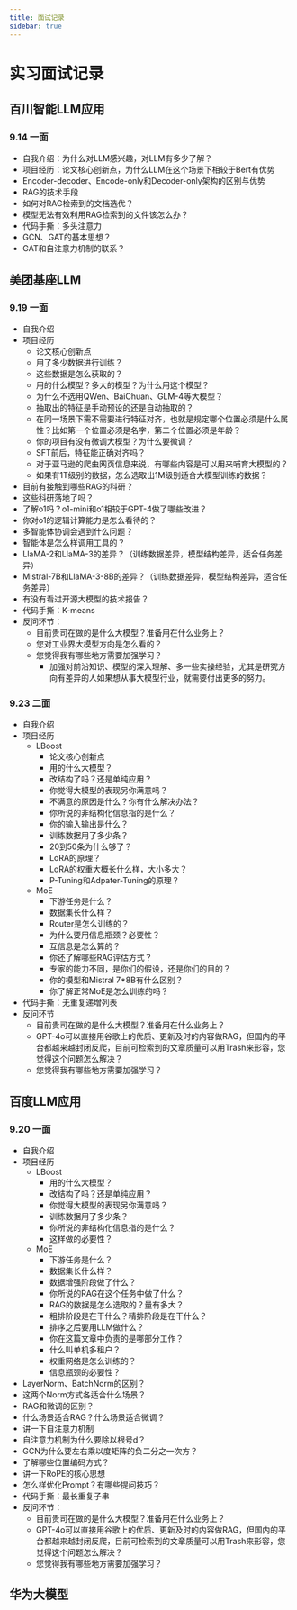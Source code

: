 ```yaml
---
title: 面试记录
sidebar: true
---
```


# 实习面试记录

<ClientOnly>
<title-pv/>
</ClientOnly>

## 百川智能LLM应用

### 9.14 一面

* 自我介绍：为什么对LLM感兴趣，对LLM有多少了解？
* 项目经历：论文核心创新点，为什么LLM在这个场景下相较于Bert有优势
* Encoder-decoder、Encode-only和Decoder-only架构的区别与优势
* RAG的技术手段
* 如何对RAG检索到的文档选优？
* 模型无法有效利用RAG检索到的文件该怎么办？
* 代码手撕：多头注意力
* GCN、GAT的基本思想？
* GAT和自注意力机制的联系？

## 美团基座LLM

### 9.19 一面

* 自我介绍
* 项目经历
    * 论文核心创新点
    * 用了多少数据进行训练？
    * 这些数据是怎么获取的？
    * 用的什么模型？多大的模型？为什么用这个模型？
    * 为什么不选用QWen、BaiChuan、GLM-4等大模型？
    * 抽取出的特征是手动预设的还是自动抽取的？
    * 在同一场景下需不需要进行特征对齐，也就是规定哪个位置必须是什么属性？比如第一个位置必须是名字，第二个位置必须是年龄？
    * 你的项目有没有微调大模型？为什么要微调？
    * SFT前后，特征能正确对齐吗？
    * 对于亚马逊的爬虫网页信息来说，有哪些内容是可以用来哺育大模型的？
    * 如果有1T级别的数据，怎么选取出1M级别适合大模型训练的数据？
* 目前有接触到哪些RAG的科研？
* 这些科研落地了吗？
* 了解o1吗？o1-mini和o1相较于GPT-4做了哪些改进？
* 你对o1的逻辑计算能力是怎么看待的？
* 多智能体协调会遇到什么问题？
* 智能体是怎么样调用工具的？
* LlaMA-2和LlaMA-3的差异？（训练数据差异，模型结构差异，适合任务差异）
* Mistral-7B和LlaMA-3-8B的差异？（训练数据差异，模型结构差异，适合任务差异）
* 有没有看过开源大模型的技术报告？
* 代码手撕：K-means
* 反问环节：
    * 目前贵司在做的是什么大模型？准备用在什么业务上？
    * 您对工业界大模型方向是怎么看的？
        <!-- * 这两年热度过大，以后会逐渐回归正常热度，看openai能不能探索出新的商业模式，从业者需要不断学习、精进自己的技能 -->
    * 您觉得我有哪些地方需要加强学习？
        * 加强对前沿知识、模型的深入理解、多一些实操经验，尤其是研究方向有差异的人如果想从事大模型行业，就需要付出更多的努力。

### 9.23 二面

* 自我介绍
* 项目经历
    * LBoost
        * 论文核心创新点
        * 用的什么大模型？
        * 改结构了吗？还是单纯应用？
        * 你觉得大模型的表现另你满意吗？
        * 不满意的原因是什么？你有什么解决办法？
        * 你所说的非结构化信息指的是什么？
        * 你的输入输出是什么？
        * 训练数据用了多少条？
        * 20到50条为什么够了？
        * LoRA的原理？
        * LoRA的权重大概长什么样，大小多大？
        * P-Tuning和Adpater-Tuning的原理？
    * MoE
        * 下游任务是什么？
        * 数据集长什么样？
        * Router是怎么训练的？
        * 为什么要用信息瓶颈？必要性？
        * 互信息是怎么算的？
        * 你还了解哪些RAG评估方式？
        * 专家的能力不同，是你们的假设，还是你们的目的？
        * 你的模型和Mistral 7*8B有什么区别？
        * 你了解正常MoE是怎么训练的吗？
* 代码手撕：无重复递增列表
* 反问环节     
    * 目前贵司在做的是什么大模型？准备用在什么业务上？
    * GPT-4o可以直接用谷歌上的优质、更新及时的内容做RAG，但国内的平台都越来越封闭反爬，目前可检索到的文章质量可以用Trash来形容，您觉得这个问题怎么解决？
    * 您觉得我有哪些地方需要加强学习？

## 百度LLM应用
### 9.20 一面

* 自我介绍
* 项目经历
    * LBoost
        * 用的什么大模型？
        * 改结构了吗？还是单纯应用？
        * 你觉得大模型的表现另你满意吗？
        * 训练数据用了多少条？
        * 你所说的非结构化信息指的是什么？
        * 这样做的必要性？
    * MoE
        * 下游任务是什么？
        * 数据集长什么样？
        * 数据增强阶段做了什么？
        * 你所说的RAG在这个任务中做了什么？
        * RAG的数据是怎么选取的？量有多大？
        * 粗排阶段是在干什么？精排阶段是在干什么？
        * 排序之后要用LLM做什么？
        * 你在这篇文章中负责的是哪部分工作？
        * 什么叫单机多租户？
        * 权重网络是怎么训练的？
        * 信息瓶颈的必要性？
* LayerNorm、BatchNorm的区别？
* 这两个Norm方式各适合什么场景？
* RAG和微调的区别？
* 什么场景适合RAG？什么场景适合微调？
* 讲一下自注意力机制
* 自注意力机制为什么要除以根号d？
* GCN为什么要左右乘以度矩阵的负二分之一次方？
* 了解哪些位置编码方式？
* 讲一下RoPE的核心思想
* 怎么样优化Prompt？有哪些提问技巧？
* 代码手撕：最长重复子串
* 反问环节：
    * 目前贵司在做的是什么大模型？准备用在什么业务上？
    * GPT-4o可以直接用谷歌上的优质、更新及时的内容做RAG，但国内的平台都越来越封闭反爬，目前可检索到的文章质量可以用Trash来形容，您觉得这个问题怎么解决？
    * 您觉得我有哪些地方需要加强学习？


## 华为大模型


<ClientOnly>
  <leave/>
</ClientOnly/>